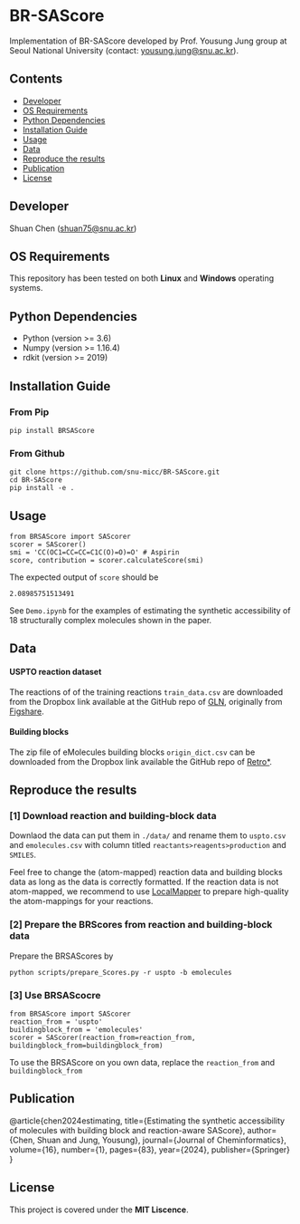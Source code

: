 # BR-SAScore
Implementation of BR-SAScore developed by Prof. Yousung Jung group at Seoul National University (contact: yousung.jung@snu.ac.kr).

## Contents
- [Developer](#developer)
- [OS Requirements](#os-requirements)
- [Python Dependencies](#python-dependencies)
- [Installation Guide](#installation-guide)
- [Usage](#usage)
- [Data](#data)
- [Reproduce the results](#reproduce-the-results)
- [Publication](#publication)
- [License](#license)

## Developer
Shuan Chen (shuan75@snu.ac.kr)<br>

## OS Requirements
This repository has been tested on both **Linux** and **Windows** operating systems.

## Python Dependencies
* Python (version >= 3.6)
* Numpy (version >= 1.16.4)
* rdkit (version >= 2019)

## Installation Guide
### From Pip
```
pip install BRSAScore
```

### From Github
```
git clone https://github.com/snu-micc/BR-SAScore.git
cd BR-SAScore
pip install -e .
```

## Usage
```
from BRSAScore import SAScorer
scorer = SAScorer()
smi = 'CC(OC1=CC=CC=C1C(O)=O)=O' # Aspirin
score, contribution = scorer.calculateScore(smi)
```
The expected output of `score` should be
```
2.08985751513491
```
See `Demo.ipynb` for the examples of estimating the synthetic accessibility of 18 structurally complex molecules shown in the paper.


## Data
#### USPTO reaction dataset
The reactions of of the training reactions `train_data.csv` are downloaded from the Dropbox link available at the GitHub repo of [GLN](https://github.com/Hanjun-Dai/GLN), originally from [Figshare](https://doi.org/10.6084/m9.figshare.25046471.v1).

#### Building blocks
The zip file of eMolecules building blocks `origin_dict.csv` can be downloaded from the Dropbox link available the GitHub repo of [Retro*](https://github.com/binghong-ml/retro_star).

## Reproduce the results
### [1] Download reaction and building-block data
Downlaod the data can put them in `./data/` and rename them to `uspto.csv` and `emolecules.csv` with column titled `reactants>reagents>production` and `SMILES`.

Feel free to change the (atom-mapped) reaction data and building blocks data as long as the data is correctly formatted.
If the reaction data is not atom-mapped, we recommend to use [LocalMapper](https://github.com/snu-micc/LocalMapper/tree/main) to prepare high-quality the atom-mappings for your reactions.

### [2] Prepare the BRScores from reaction and building-block data
Prepare the BRSAScores by
```
python scripts/prepare_Scores.py -r uspto -b emolecules
```

### [3] Use BRSAScocre
```
from BRSAScore import SAScorer
reaction_from = 'uspto'
buildingblock_from = 'emolecules'
scorer = SAScorer(reaction_from=reaction_from, buildingblock_from=buildingblock_from)
```
To use the BRSAScore on you own data, replace the `reaction_from` and `buildingblock_from`

## Publication
@article{chen2024estimating,
  title={Estimating the synthetic accessibility of molecules with building block and reaction-aware SAScore},
  author={Chen, Shuan and Jung, Yousung},
  journal={Journal of Cheminformatics},
  volume={16},
  number={1},
  pages={83},
  year={2024},
  publisher={Springer}
}

## License
This project is covered under the **MIT Liscence**.
